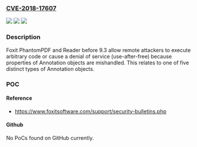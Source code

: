### [CVE-2018-17607](https://cve.mitre.org/cgi-bin/cvename.cgi?name=CVE-2018-17607)
![](https://img.shields.io/static/v1?label=Product&message=n%2Fa&color=blue)
![](https://img.shields.io/static/v1?label=Version&message=n%2Fa&color=blue)
![](https://img.shields.io/static/v1?label=Vulnerability&message=n%2Fa&color=brighgreen)

### Description

Foxit PhantomPDF and Reader before 9.3 allow remote attackers to execute arbitrary code or cause a denial of service (use-after-free) because properties of Annotation objects are mishandled. This relates to one of five distinct types of Annotation objects.

### POC

#### Reference
- https://www.foxitsoftware.com/support/security-bulletins.php

#### Github
No PoCs found on GitHub currently.

